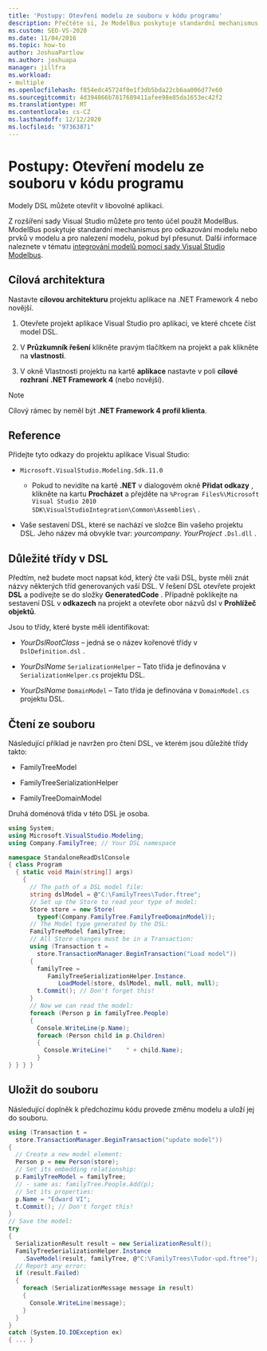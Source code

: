 ```yaml
---
title: 'Postupy: Otevření modelu ze souboru v kódu programu'
description: Přečtěte si, že ModelBus poskytuje standardní mechanismus pro odkazování modelu nebo prvků v modelu a pro nalezení modelu, pokud byl přesunut.
ms.custom: SEO-VS-2020
ms.date: 11/04/2016
ms.topic: how-to
author: JoshuaPartlow
ms.author: joshuapa
manager: jillfra
ms.workload:
- multiple
ms.openlocfilehash: f854edc45724f0e1f3db5bda22cb6aa006d77e60
ms.sourcegitcommit: 4d394866b7817689411afee98e85da1653ec42f2
ms.translationtype: MT
ms.contentlocale: cs-CZ
ms.lasthandoff: 12/12/2020
ms.locfileid: "97363871"
---
```

# <a name="how-to-open-a-model-from-file-in-program-code"></a>Postupy: Otevření modelu ze souboru v kódu programu

Modely DSL můžete otevřít v libovolné aplikaci.

Z rozšíření sady Visual Studio můžete pro tento účel použít ModelBus. ModelBus poskytuje standardní mechanismus pro odkazování modelu nebo prvků v modelu a pro nalezení modelu, pokud byl přesunut. Další informace naleznete v tématu [integrování modelů pomocí sady Visual Studio Modelbus](../modeling/integrating-models-by-using-visual-studio-modelbus.md).

## <a name="target-framework"></a>Cílová architektura

Nastavte **cílovou architekturu** projektu aplikace na .NET Framework 4 nebo novější.

1. Otevřete projekt aplikace Visual Studio pro aplikaci, ve které chcete číst model DSL.

2. V **Průzkumník řešení** klikněte pravým tlačítkem na projekt a pak klikněte na **vlastnosti**.

3. V okně Vlastnosti projektu na kartě **aplikace** nastavte v poli **cílové rozhraní** **.NET Framework 4** (nebo novější).

> [!NOTE]
> Cílový rámec by neměl být **.NET Framework 4 profil klienta**.

## <a name="references"></a>Reference

Přidejte tyto odkazy do projektu aplikace Visual Studio:

- `Microsoft.VisualStudio.Modeling.Sdk.11.0`

  - Pokud to nevidíte na kartě **.NET** v dialogovém okně **Přidat odkazy** , klikněte na kartu **Procházet** a přejděte na `%Program Files%\Microsoft Visual Studio 2010 SDK\VisualStudioIntegration\Common\Assemblies\` .

- Vaše sestavení DSL, které se nachází ve složce Bin vašeho projektu DSL. Jeho název má obvykle tvar: *yourcompany*. *YourProject* `.Dsl.dll` .

## <a name="important-classes-in-the-dsl"></a>Důležité třídy v DSL

Předtím, než budete moct napsat kód, který čte vaši DSL, byste měli znát názvy některých tříd generovaných vaší DSL. V řešení DSL otevřete projekt **DSL** a podívejte se do složky **GeneratedCode** . Případně poklikejte na sestavení DSL v **odkazech** na projekt a otevřete obor názvů dsl v **Prohlížeč objektů**.

Jsou to třídy, které byste měli identifikovat:

- *YourDslRootClass* – jedná se o název kořenové třídy v `DslDefinition.dsl` .

- *YourDslName* `SerializationHelper` – Tato třída je definována v `SerializationHelper.cs` projektu DSL.

- *YourDslName* `DomainModel` – Tato třída je definována v `DomainModel.cs` projektu DSL.

## <a name="read-from-a-file"></a>Čtení ze souboru

Následující příklad je navržen pro čtení DSL, ve kterém jsou důležité třídy takto:

- FamilyTreeModel

- FamilyTreeSerializationHelper

- FamilyTreeDomainModel

Druhá doménová třída v této DSL je osoba.

```csharp
using System;
using Microsoft.VisualStudio.Modeling;
using Company.FamilyTree; // Your DSL namespace

namespace StandaloneReadDslConsole
{ class Program
  { static void Main(string[] args)
    {
      // The path of a DSL model file:
      string dslModel = @"C:\FamilyTrees\Tudor.ftree";
      // Set up the Store to read your type of model:
      Store store = new Store(
        typeof(Company.FamilyTree.FamilyTreeDomainModel));
      // The Model type generated by the DSL:
      FamilyTreeModel familyTree;
      // All Store changes must be in a Transaction:
      using (Transaction t =
        store.TransactionManager.BeginTransaction("Load model"))
      {
        familyTree =
           FamilyTreeSerializationHelper.Instance.
              LoadModel(store, dslModel, null, null, null);
        t.Commit(); // Don't forget this!
      }
      // Now we can read the model:
      foreach (Person p in familyTree.People)
      {
        Console.WriteLine(p.Name);
        foreach (Person child in p.Children)
        {
          Console.WriteLine("    " + child.Name);
        }
} } } }
```

## <a name="save-to-a-file"></a>Uložit do souboru

Následující doplněk k předchozímu kódu provede změnu modelu a uloží jej do souboru.

```csharp
using (Transaction t =
  store.TransactionManager.BeginTransaction("update model"))
{
  // Create a new model element:
  Person p = new Person(store);
  // Set its embedding relationship:
  p.FamilyTreeModel = familyTree;
  // - same as: familyTree.People.Add(p);
  // Set its properties:
  p.Name = "Edward VI";
  t.Commit(); // Don't forget this!
}
// Save the model:
try
{
  SerializationResult result = new SerializationResult();
  FamilyTreeSerializationHelper.Instance
    .SaveModel(result, familyTree, @"C:\FamilyTrees\Tudor-upd.ftree");
  // Report any error:
  if (result.Failed)
  {
    foreach (SerializationMessage message in result)
    {
      Console.WriteLine(message);
    }
  }
}
catch (System.IO.IOException ex)
{ ... }
```
